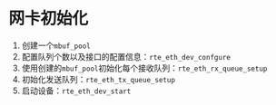 # 网卡初始化

1. 创建一个`mbuf_pool`
2. 配置队列个数以及接口的配置信息：`rte_eth_dev_confgure`
3. 使用创建的`mbuf_pool`初始化每个接收队列：`rte_eth_rx_queue_setup`
4. 初始化发送队列：`rte_eth_tx_queue_setup`
5. 启动设备：`rte_eth_dev_start`
